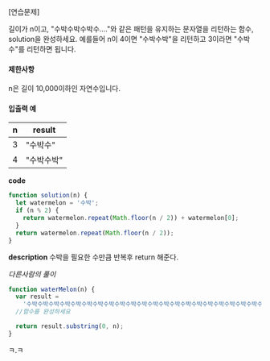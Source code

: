 [연습문제]

길이가 n이고, "수박수박수박수...."와 같은 패턴을 유지하는 문자열을 리턴하는 함수, solution을 완성하세요. 예를들어 n이 4이면 "수박수박"을 리턴하고 3이라면 "수박수"를 리턴하면 됩니다.

#### 제한사항

n은 길이 10,000이하인 자연수입니다.

#### 입출력 예

| n   | result     |
| --- | ---------- |
| 3   | "수박수"   |
| 4   | "수박수박" |

**code**

```js
function solution(n) {
  let watermelon = '수박';
  if (n % 2) {
    return watermelon.repeat(Math.floor(n / 2)) + watermelon[0];
  }
  return watermelon.repeat(Math.floor(n / 2));
}
```

**description**
수박을 필요한 수만큼 반복후 return 해준다.

_다른사람의 풀이_

```js
function waterMelon(n) {
  var result =
    '수박수박수박수박수박수박수박수박수박수박수박수박수박수박수박수박수박수박수박수박수박수박수박수박수박수박수박수박수박수박수박수박';
  //함수를 완성하세요

  return result.substring(0, n);
}
```

ㅋ.ㅋ

